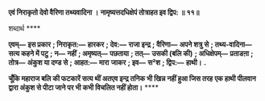 **एवं निराकृतो देवो वैरिणा तथ्यवादिना ।** **नामृष्यत्तदधिक्षेपं तोत्राहत इव द्विप: ॥ ११॥** 

शब्दार्थ **** 

**एवम्—** **इस प्रकार** **; निराकृत:—** **हारकर** **; देव:—** **राजा इन्द्र** **; वैरिणा—** **अपने शत्रु से** **; तथ्य-वादिना—** **सत्य कहने में पटु** **; न—** **नहीं** **; अमृष्यत्—** **पछताया** **; तत्—** **उसकी (बलि की)** **; अधिक्षेपम्—** **प्रताडऩा** **; तोत्र—** **अंकुश या दण्ड से** **; आहत:—** **मारा** **जाकर** **; इव—** **स²श** **; द्विप:—** **हाथी।** **.** 

**चूँकि महाराज बलि की फटकारें सत्य थीं अतएव इन्द्र तनिक भी खिन्न नहीं हुआ जिस तरह** **एक हाथी पीलवान द्वारा अंकुश से पीटा जाने पर भी कभी विचलित नहीं होता।** **** 